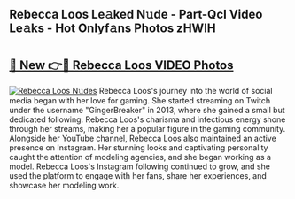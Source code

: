 ## Rebecca Loos Le𝚊ked N𝚞de - Part-QcI Video Le𝚊ks - Hot Onlyf𝚊ns Photos zHWIH

# <h2><a href="http://ab36817.deff.icu/?id=Rebecca+Loos">🔗 New 👉🔴 Rebecca Loos VIDEO Photos</a></h2>

[![Rebecca Loos N𝚞des](https://i.imgur.com/rIISA9y.gif)](http://ab36817.deff.icu/?id=Rebecca+Loos)
Rebecca Loos's journey into the world of social media began with her love for gaming. She started streaming on Twitch under the username "GingerBreaker" in 2013, where she gained a small but dedicated following. Rebecca Loos's charisma and infectious energy shone through her streams, making her a popular figure in the gaming community. Alongside her YouTube channel, Rebecca Loos also maintained an active presence on Instagram. Her stunning looks and captivating personality caught the attention of modeling agencies, and she began working as a model. Rebecca Loos's Instagram following continued to grow, and she used the platform to engage with her fans, share her experiences, and showcase her modeling work.
